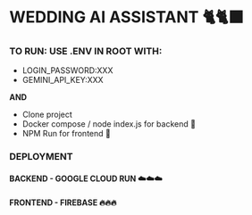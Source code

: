 # WEDDING AI ASSISTANT 🐈🐈‍⬛

### TO RUN: USE .ENV IN ROOT WITH:
- LOGIN_PASSWORD:XXX
- GEMINI_API_KEY:XXX

**AND**
- Clone project 
- Docker compose / node index.js for backend 🐳
- NPM Run for frontend 🏃

### DEPLOYMENT
#### BACKEND - GOOGLE CLOUD RUN ☁️☁️☁️
#### FRONTEND - FIREBASE 🔥🔥🔥
